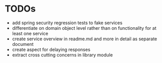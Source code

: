 # TODOs

* add spring security regression tests to fake services
* differentiate on domain object level rather than on functionality for at least one service
* create service overview in readme.md and more in detail as separate document
* create aspect for delaying responses
* extract cross cutting concerns in library module